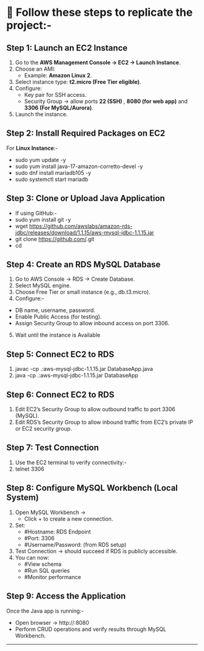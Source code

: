 
# 🚀 Follow these steps to replicate the project:-

## **Step 1: Launch an EC2 Instance**
1. Go to the **AWS Management Console → EC2 → Launch Instance**.  
2. Choose an AMI:  
   - Example: **Amazon Linux 2**.  
3. Select instance type: **t2.micro (Free Tier eligible)**.  
4. Configure:
   - Key pair for SSH access.  
   - Security Group → allow ports **22 (SSH)** , **8080 (for web app)** and **3306 (For MySQL/Aurora)**.  
5. Launch the instance.


##  **Step 2: Install Required Packages on EC2**
For **Linux Instance**:-
- sudo yum update -y
- sudo yum install java-17-amazon-corretto-devel -y
- sudo dnf install mariadb105 -y
- sudo systemctl start mariadb

## **Step 3: Clone or Upload Java Application**

- If using GitHub:-
- sudo yum install git -y
- wget https://github.com/awslabs/amazon-rds-jdbc/releases/download/1.1.15/aws-mysql-jdbc-1.1.15.jar
- git clone https://github.com/<your-repo-name>.git
- cd <your-project-folder>

## **Step 4: Create an RDS MySQL Database**

1. Go to AWS Console → RDS → Create Database.
2. Select MySQL engine.
3. Choose Free Tier or small instance (e.g., db.t3.micro).
4. Configure:-
 - DB name, username, password.
 - Enable Public Access (for testing).
 - Assign Security Group to allow inbound access on port 3306.
5. Wait until the instance is Available

## **Step 5: Connect EC2 to RDS**
1. javac -cp .:aws-mysql-jdbc-1.1.15.jar DatabaseApp.java
2. java -cp .:aws-mysql-jdbc-1.1.15.jar DatabaseApp


## **Step 6: Connect EC2 to RDS**
1. Edit EC2’s Security Group to allow outbound traffic to port 3306 (MySQL).
2. Edit RDS’s Security Group to allow inbound traffic from EC2’s private IP or EC2 security group.

## **Step 7: Test Connection**

1. Use the EC2 terminal to verify connectivity:-
2. telnet <RDS-ENDPOINT> 3306

## **Step 8: Configure MySQL Workbench (Local System)**
1. Open MySQL Workbench →
   -  Click + to create a new connection.
2. Set:
   - #Hostname: RDS Endpoint
   - #Port: 3306
   - #Username/Password: (from RDS setup)
3. Test Connection → should succeed if RDS is publicly accessible.
4. You can now:
   - #View schema
   - #Run SQL queries
   - #Monitor performance

## **Step 9: Access the Application**
Once the Java app is running:-
- Open browser → http://<EC2-Public-IP>:8080
- Perform CRUD operations and verify results through MySQL Workbench.

---
